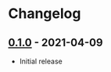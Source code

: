 # Changelog

## [0.1.0] - 2021-04-09

- Initial release

<!-- http://keepachangelog.com/ -->

<!-- [0.1.1]: https://github.com/luoluo/zce-pages/compare/v0.1.0...v0.1.1 -->
[0.1.0]: https://github.com/luoluo/zce-pages/releases/tag/v0.1.0
